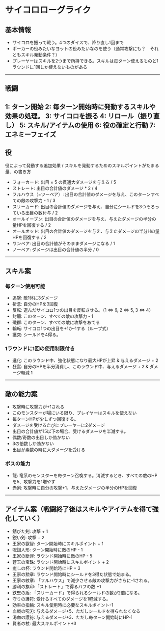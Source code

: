 # サイコロローグライク
## 基本情報
 - サイコロを振って戦う。4つのダイスで、降り直し1回まで
 - ポーカーの役みたいなヨットの役みたいなのを使う（通常攻撃にも？　それともスキル発動条件？）
 - プレーヤーはスキルを2つまで所持できる。スキルは毎ターン使えるものと1ラウンドに1回しか使えないものがある
---
## 戦闘
1: ターン開始
2: 毎ターン開始時に発動するスキルや効果の処理。
3: サイコロを振る
4: リロール（振り直し）
5: スキル/アイテムの使用
6: 役の確定と行動
7: エネミーフェイズ
---
## 役
役によって発動する追加効果 / スキルを発動するためのスキルポイントがたまる量、の書き方
 - フォーカード: 出目 × 5 の貫通大ダメージを与える / 5
 - ストレート: 出目の合計値のダメージ * 2 / 4
 - フルハウス（=ツーペア）: 出目の合計値のダメージを与え、このターンすべての敵の攻撃力 - 1 / 3
 - スリーカード: 出目の合計値のダメージを与え、自分にシールドを3つそろっている出目の数付与 / 2
 - オールイーブン: 出目の合計値のダメージを与え、与えたダメージの半分の量HPを回復する / 2
 - オールオッド: 出目の合計値のダメージを与え、与えたダメージの半分Hの量HPを回復する / 2
 - ワンペア: 出目の合計値がそのままダメージになる / 1
 - ノーペア: ダメージは出目の合計値の半分 / 0
---
## スキル案
### 毎ターン使用可能
 - 追撃: 敵1体に3ダメージ
 - 祈念: 自分のHPを3回復
 - 反転: 選んだサイコロ1つの出目を反転させる。（1 ⇔ 6, 2 ⇔ 5, 3 ⇔ 4）
 - 封弱: このターン、すべての敵の攻撃力 - 1
 - 殲群: このターン、すべての敵に攻撃をあてる
 - 輪転: サイコロ1つの出目を+1か-1する（ループ式）
 - 護突: シールドを4得る。
### 1ラウンドに1回の使用制限付き
 - 進化: このラウンド中、強化状態になり最大HPが上昇 & 与えるダメージ + 2
 - 狂奮: 自分のHPを半分消費し、このラウンド中、与えるダメージ + 2 & ダメージ軽減 1
---
## 敵の能力案
 - 攻撃時に攻撃力が+1される
 - このモンスターが場にいる限り、プレイヤーはスキルを使えない
 - 毎ターンHPが少しずつ回復する。
 - ダメージを受けるたびにプレーヤーに2ダメージ
 - 出目の合計値が15以下の場合、受けるダメージを半減する。
 - 偶数/奇数の出目しか効かない
 - 3の倍数しか効かない
 - 出目が素数の時に大ダメージを受ける
### ボスの能力
 - 龍: 竜系のモンスターを毎ターン召喚する。消滅するとき、すべての敵のHPを5、攻撃力を1増やす
 - 赤剣: 攻撃時に自分の攻撃+1、与えたダメージの半分のHPを回復
---
## アイテム案（戦闘終了後はスキルやアイテムを得て強化していく）
 - 錆びた剣: 攻撃 + 1
 - 鋭い剣: 攻撃 + 2
 - 王家の叡智: ターン開始時にスキルポイント + 1
 - 呪詛人形: ターン開始時に敵のHP - 1
 - 王家の断罪: ラウンド開始時に敵のHP - 5
 - 蒼玉の宝珠: ラウンド開始時にスキルポイント + 2
 - 癒しの杯: ラウンド開始時にHP + 3
 - 王家の勲章: ラウンド開始時にシールドを3得た状態で始まる。
 - 王家の紋章: 「フルハウス」で減少させる敵の攻撃力がさらに-1される。
 - 勝利の旗印:「ストレート」で得るバフの数 +1
 - 鉄壁の盾: 「スリーカード」で得られるシールドの数が2倍になる。
 - 守りの護符: 受けるすべてのダメージを1軽減する。
 - 効率の指輪: スキル使用時に必要なスキルポイント-1
 - 血戦の呪刃: 与えるダメージ+5、ただしシールドを得られなくなる
 - 渇血の護符: 与えるダメージ+3、ただし毎ターン開始時にHP-1
 - 賢者の杖: 最大スキルポイント+3